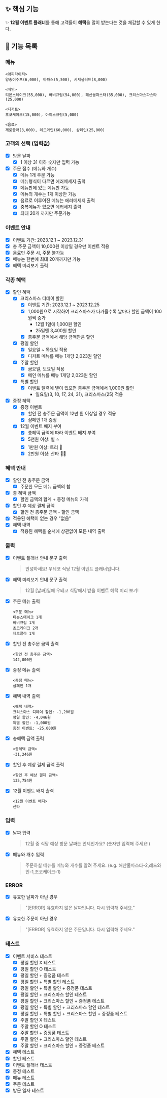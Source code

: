 ## ✨ 핵심 기능

✨ **12월 이벤트 플래너**를 통해 고객들이 **혜택**을 많이 받는다는 것을 체감할 수 있게 한다.

## 🚀 기능 목록

### 메뉴

```
<애피타이저>
양송이수프(6,000), 타파스(5,500), 시저샐러드(8,000)

<메인>
티본스테이크(55,000), 바비큐립(54,000), 해산물파스타(35,000), 크리스마스파스타(25,000)

<디저트>
초코케이크(15,000), 아이스크림(5,000)

<음료>
제로콜라(3,000), 레드와인(60,000), 샴페인(25,000)
```

### 고객의 선택 (입력값)

- [x] 방문 날짜
  - [x] 1 이상 31 이하 숫자만 입력 가능
- [x] 주문 접수 (메뉴와 개수)
  - [x] 메뉴 1개 주문 가능
  - [x] 메뉴형식이 다르면 에러메세지 출력
  - [x] 메뉴판에 있는 메뉴만 가능
  - [x] 메뉴의 개수는 1개 이상만 가능
  - [x] 음료로 이루어진 메뉴는 에러메세지 출력
  - [x] 중복메뉴가 있으면 에러세지 출력
  - [x] 최대 20개 까지만 주문가능

### 이벤트 안내

- [x] 이벤트 기간: 2023.12.1 ~ 2023.12.31
- [x] 총 주문 금액이 10,000원 이상일 경우만 이벤트 적용
- [x] 음료만 주문 시, 주문 불가능
- [x] 메뉴는 한번에 최대 20개까지만 가능
- [x] 혜택 미리보기 출력

### 각종 혜택

- [x] 할인 혜택
  - [x] 크리스마스 디데이 할인
    - [x] 이벤트 기간: 2023.12.1 ~ 2023.12.25
    - [x] 1,000원으로 시작하여 크리스마스가 다가올수록 날마다 할인 금액이 100원씩 증가
      - 12월 1일에 1,000원 할인
      - 25일엔 3,400원 할인
    - [x] 총주문 금액에서 해당 금액만큼 할인
  - [x] 평일 할인
    - [x] 일요일 ~ 목요일 적용
    - [x] 디저트 메뉴를 메뉴 1개당 2,023원 할인
  - [x] 주말 할인
    - [x] 금요일, 토요일 적용
    - [x] 메인 메뉴를 메뉴 1개당 2,023원 할인
  - [x] 특별 할인
    - [x] 이벤트 달력에 별이 있으면 총주문 금액에서 1,000원 할인
      - 일요일(3, 10, 17, 24, 31), 크리스마스(25) 적용
- [x] 증정 혜택
  - [x] 증정 이벤트
    - [x] 할인 전 총주문 금액이 12만 원 이상일 경우 적용
    - [x] 샴페인 1개 증정
  - [x] 12월 이벤트 배지 부여
    - [x] 총혜택 금액에 따라 이벤트 배지 부여
    - [x] 5천원 이상: 별 ⭐️
    - [x] 1만원 이상: 트리 🎄
    - [x] 2만원 이상: 산타 🎅🏻

### 혜택 안내

- [x] 할인 전 총주문 금액
  - [x] 주문한 모든 메뉴 금액의 합
- [x] 총 혜택 금액
  - [x] 할인 금액의 합계 + 증정 메뉴의 가격
- [x] 할인 후 예상 결제 금액
  - [x] 할인 전 총주문 금액 - 할인 금액
- [x] 적용된 혜택이 없는 경우 "없음"
- [x] 혜택 내역
  - [x] 적용된 혜택을 순서에 상관없이 모든 내역 출력

### 출력

- [x] 이벤트 플래너 안내 문구 출력
  > 안녕하세요! 우테코 식당 12월 이벤트 플래너입니다.
- [x] 혜택 미리보기 안내 문구 출력
  > 12월 [날짜]일에 우테코 식당에서 받을 이벤트 혜택 미리 보기!
- [x] 주문 메뉴 출력
  ```
  <주문 메뉴>
  티본스테이크 1개
  바비큐립 1개
  초코케이크 2개
  제로콜라 1개
  ```
- [x] 할인 전 총주문 금액 출력
  ```
  <할인 전 총주문 금액>
  142,000원
  ```
- [x] 증정 메뉴 출력
  ```
  <증정 메뉴>
  샴페인 1개
  ```
- [x] 혜택 내역 출력
  ```
  <혜택 내역>
  크리스마스 디데이 할인: -1,200원
  평일 할인: -4,046원
  특별 할인: -1,000원
  증정 이벤트: -25,000원
  ```
- [x] 총혜택 금액 출력
  ```
  <총혜택 금액>
  -31,246원
  ```
- [x] 할인 후 예상 결제 금액 출력
  ```
  <할인 후 예상 결제 금액>
  135,754원
  ```
- [x] 12월 이벤트 배지 출력
  ```
  <12월 이벤트 배지>
  산타
  ```

### 입력

- [x] 날짜 입력
  > 12월 중 식당 예상 방문 날짜는 언제인가요? (숫자만 입력해 주세요!)
- [x] 메뉴와 개수 입력
  > 주문하실 메뉴를 메뉴와 개수를 알려 주세요. (e.g. 해산물파스타-2,레드와인-1,초코케이크-1)

### ERROR

- [x] 유효한 날짜가 아닌 경우
  > "[ERROR] 유효하지 않은 날짜입니다. 다시 입력해 주세요."
- [x] 유효한 주문이 아닌 경우
  > "[ERROR] 유효하지 않은 주문입니다. 다시 입력해 주세요."

### 테스트

- [x] 이벤트 서비스 테스트
  - [x] 평일 할인 X 테스트
  - [x] 평일 할인 O 테스트
  - [x] 평일 할인 + 증정품 테스트
  - [x] 평일 할인 + 특별 할인 테스트
  - [x] 평일 할인 + 특별 할인 + 증정품 테스트
  - [x] 평일 할인 + 크리스마스 할인 테스트
  - [x] 평일 할인 + 크리스마스 할인 + 증정품 테스트
  - [x] 평일 할인 + 특별 할인 + 크리스마스 할인 테스트
  - [x] 평일 할인 + 특별 할인 + 크리스마스 할인 + 증정품 테스트
  - [x] 주말 할인 X 테스트
  - [x] 주말 할인 O 테스트
  - [x] 주말 할인 + 증정품 테스트
  - [x] 주말 할인 + 크리스마스 할인 테스트
  - [x] 주말 할인 + 크리스마스 할인 + 증정품 테스트
- [x] 혜택 테스트
- [x] 할인 테스트
- [x] 이벤트 플래너 테스트
- [x] 증정 테스트
- [x] 메뉴 테스트
- [x] 주문 테스트
- [x] 방문 일자 테스트
